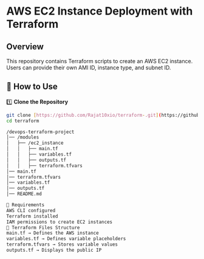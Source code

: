 # AWS EC2 Instance Deployment with Terraform

## Overview
This repository contains Terraform scripts to create an AWS EC2 instance. Users can provide their own AMI ID, instance type, and subnet ID.

## 📌 How to Use

1️⃣ **Clone the Repository**
```sh
git clone [https://github.com/Rajat10xio/terraform-.git](https://github.com/Rajat10xio/terraform-.git)
cd terraform

/devops-terraform-project
│── /modules
│   ├── /ec2_instance
│   │   ├── main.tf
│   │   ├── variables.tf
│   │   ├── outputs.tf
│   │   ├── terraform.tfvars
│── main.tf
│── terraform.tfvars
│── variables.tf
│── outputs.tf
│── README.md

📌 Requirements
AWS CLI configured
Terraform installed
IAM permissions to create EC2 instances
📌 Terraform Files Structure
main.tf → Defines the AWS instance
variables.tf → Defines variable placeholders
terraform.tfvars → Stores variable values
outputs.tf → Displays the public IP
